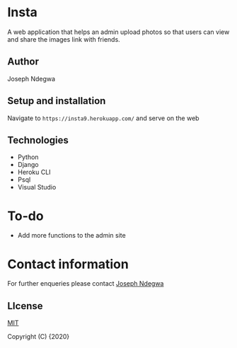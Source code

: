 # Insta

A web application that helps an admin upload photos so that users can view and share the images link with friends.

## Author
Joseph Ndegwa

## Setup and installation
Navigate to `https://insta9.herokuapp.com/` and serve on the web

## Technologies
* Python
* Django
* Heroku CLI
* Psql
* Visual Studio

# To-do
* Add more functions to the admin site



# Contact information
For further enqueries please contact
 [Joseph Ndegwa](https://github.com/JosephNdegwa)

## LIcense
 [MIT](https://choosealicense.com/licenses/mit/)

 Copyright (C) {2020}